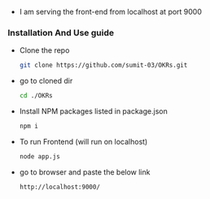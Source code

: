 * I am serving the front-end from localhost at port 9000

### Installation And Use guide

* Clone the repo
   ```sh
   git clone https://github.com/sumit-03/OKRs.git
   ```
* go to cloned dir
    ```sh
    cd ./OKRs
    ```
* Install NPM packages listed in package.json
   ```sh
   npm i
  ```

* To run Frontend (will run on localhost)
    ```sh
    node app.js
    ```
    
* go to browser and paste the below link
    ```sh
    http://localhost:9000/
    ```
